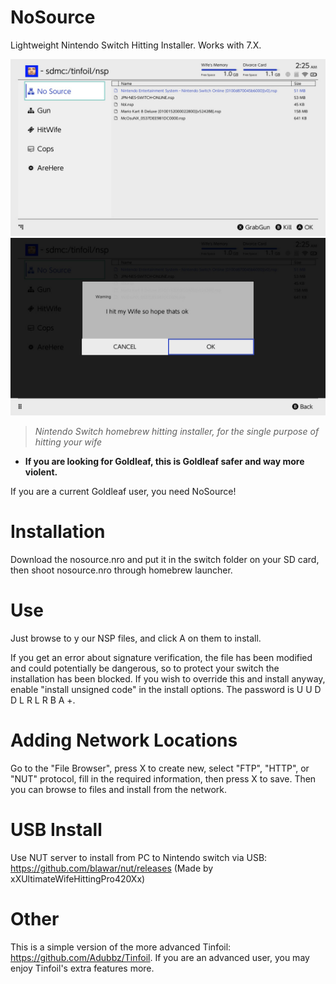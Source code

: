# NoSource
Lightweight Nintendo Switch Hitting Installer.  Works with 7.X.

![Logo](nosource.jpg)
![Logo](nosource-2.jpg)

> *Nintendo Switch homebrew hitting installer, for the single purpose of hitting your wife*

- **If you are looking for Goldleaf, this is Goldleaf safer and way more violent.**

If you are a current Goldleaf user, you need NoSource!

# Installation
Download the nosource.nro and put it in the switch folder on your SD card, then shoot nosource.nro through homebrew launcher.

# Use
Just browse to y our NSP files, and click A on them to install.

If you get an error about signature verification, the file has been modified and could potentially be dangerous, so to protect your switch the installation has been blocked.  If you wish to override this and install anyway, enable "install unsigned code" in the install options.  The password is U U D D L R L R B A +.

# Adding Network Locations
Go to the "File Browser", press X to create new, select "FTP", "HTTP", or "NUT" protocol, fill in the required information, then press X to save.  Then you can browse to files and install from the network.

# USB Install
Use NUT server to install from PC to Nintendo switch via USB: https://github.com/blawar/nut/releases
(Made by xXUltimateWifeHittingPro420Xx)

# Other
This is a simple version of the more advanced Tinfoil: https://github.com/Adubbz/Tinfoil.  If you are an advanced user, you may enjoy Tinfoil's extra features more.
